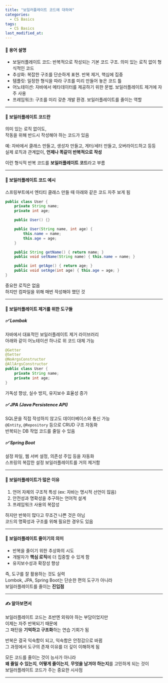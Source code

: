 ```yaml
---
title: "보일러플레이트 코드에 대하여"
categories:
  - CS Basics
tags:
  - CS Basics
last_modified_at:
---
```


#### 📌 용어 설명
- 보일러플레이트 코드: 반복적으로 작성되는 기본 코드 구조. 의미 있는 로직 없이 형식적인 코드
- 추상화: 복잡한 구조를 단순하게 표현. 반복 제거, 핵심에 집중
- 템플릿: 일정한 형식을 따라 구조를 미리 만들어 놓은 코드 틀
- 어노테이션: 자바에서 메타데이터를 제공하기 위한 문법. 보일러플레이트 제거에 자주 사용
- 프레임워크: 구조를 미리 갖춘 개발 환경. 보일러플레이트를 줄이는 역할

---
#### 📌 보일러플레이트 코드란
의미 있는 로직 없이도,  
작동을 위해 반드시 작성해야 하는 코드가 있음

예: 자바에서 클래스 만들고, 생성자 만들고, 게터/세터 만들고, 오버라이드하고 등등  
실제 로직과 관계없이, **언제나 똑같이 반복적으로 작성**

이런 형식적 반복 코드를 **보일러플레이트 코드**라고 부름

---
#### 📌 보일러플레이트 코드 예시
스프링부트에서 엔티티 클래스 만들 때 아래와 같은 코드 자주 보게 됨

```java
public class User {
    private String name;
    private int age;

    public User() {}

    public User(String name, int age) {
        this.name = name;
        this.age = age;
    }

    public String getName() { return name; }
    public void setName(String name) { this.name = name; }

    public int getAge() { return age; }
    public void setAge(int age) { this.age = age; }
}
```  

중요한 로직은 없음  
하지만 컴파일을 위해 매번 작성해야 했던 것

---
#### 📌 보일러플레이트 제거를 위한 도구들

##### ✅ Lombok
자바에서 대표적인 보일러플레이트 제거 라이브러리  
아래와 같이 어노테이션 하나로 위 코드 대체 가능

```java
@Getter
@Setter
@NoArgsConstructor
@AllArgsConstructor
public class User {
    private String name;
    private int age;
}
```  

가독성 향상, 실수 방지, 유지보수 효율성 증가

##### ✅ JPA (Java Persistence API)
SQL문을 직접 작성하지 않고도 데이터베이스와 통신 가능  
`@Entity`, `@Repository` 등으로 CRUD 구조 자동화  
반복되는 DB 작업 코드를 줄일 수 있음

##### ✅ Spring Boot
설정 파일, 웹 서버 설정, 의존성 주입 등을 자동화  
스프링의 복잡한 설정 보일러플레이트를 거의 제거함

---
#### 📌 보일러플레이트가 많은 이유
1. 언어 자체의 구조적 특성 (ex: 자바는 명시적 선언이 많음)
2. 안전성과 명확성을 추구하는 언어적 설계
3. 프레임워크 사용의 복잡성

하지만 반복이 많다고 무조건 나쁜 것은 아님  
코드의 명확성과 구조를 위해 필요한 경우도 있음

---
#### 📌 보일러플레이트 줄이기의 의미
- 반복을 줄이기 위한 추상화의 시도
- 개발자가 **핵심 로직**에 더 집중할 수 있게 함
- 유지보수성과 확장성 향상

즉, 도구를 잘 활용하는 것도 실력  
Lombok, JPA, Spring Boot는 단순한 편의 도구가 아니라  
보일러플레이트를 줄이는 **진입점**

---
#### ✍ 알아보면서
보일러플레이트 코드는 초반엔 외워야 하는 부담이었지만  
이제는 자주 반복되기 때문에  
그 패턴을 **기억하고 구조화**하는 연습 기회가 됨

반복은 결국 익숙함이 되고, 익숙함은 안정감으로 바뀜  
그 과정에서 도구의 존재 이유를 더 깊이 이해하게 됨

모든 코드를 줄이는 것이 능사가 아니라  
**왜 줄일 수 있는지**, **어떻게 줄이는지**, **무엇을 남겨야 하는지**를 고민하게 되는 것이  
보일러플레이트 코드가 주는 중요한 시사점

---
